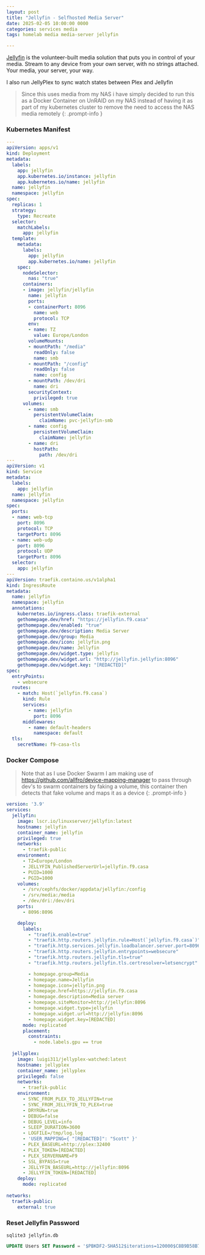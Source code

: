 ```yaml
---
layout: post
title: "Jellyfin - Selfhosted Media Server"
date: 2025-02-05 10:00:00 0000
categories: services media
tags: homelab media media-server jellyfin

---
```


[Jellyfin](https://jellyfin.org/) is the volunteer-built media solution that puts you in control of your media. Stream to any device from your own server, with no strings attached. Your media, your server, your way.

I also run JellyPlex to sync watch states between Plex and Jellyfin


> Since this uses media from my NAS i have simply decided to run this as a Docker Container on UnRAID on my NAS instead of having it as part of my kubernetes cluster to remove the need to access the NAS media remotely
{: .prompt-info }

### Kubernetes Manifest
```yaml
---
apiVersion: apps/v1
kind: Deployment
metadata:
  labels:
    app: jellyfin
    app.kubernetes.io/instance: jellyfin
    app.kubernetes.io/name: jellyfin
  name: jellyfin
  namespace: jellyfin
spec:
  replicas: 1
  strategy:
    type: Recreate
  selector:
    matchLabels:
      app: jellyfin
  template:
    metadata:
      labels:
        app: jellyfin
        app.kubernetes.io/name: jellyfin
    spec:
      nodeSelector:
        nas: "true"
      containers:
      - image: jellyfin/jellyfin
        name: jellyfin
        ports:
        - containerPort: 8096
          name: web
          protocol: TCP
        env:
        - name: TZ
          value: Europe/London
        volumeMounts:
        - mountPath: "/media"
          readOnly: false
          name: smb
        - mountPath: "/config"
          readOnly: false
          name: config
        - mountPath: /dev/dri
          name: dri
        securityContext:
          privileged: true
      volumes:
        - name: smb
          persistentVolumeClaim:
            claimName: pvc-jellyfin-smb
        - name: config
          persistentVolumeClaim:
            claimName: jellyfin
        - name: dri
          hostPath:
            path: /dev/dri
---
apiVersion: v1
kind: Service
metadata:
  labels:
    app: jellyfin
  name: jellyfin
  namespace: jellyfin 
spec:
  ports:
  - name: web-tcp
    port: 8096
    protocol: TCP
    targetPort: 8096
  - name: web-udp
    port: 8096
    protocol: UDP
    targetPort: 8096
  selector:
    app: jellyfin
---
apiVersion: traefik.containo.us/v1alpha1
kind: IngressRoute
metadata:
  name: jellyfin
  namespace: jellyfin
  annotations: 
    kubernetes.io/ingress.class: traefik-external
    gethomepage.dev/href: "https://jellyfin.f9.casa"
    gethomepage.dev/enabled: "true"
    gethomepage.dev/description: Media Server
    gethomepage.dev/group: Media
    gethomepage.dev/icon: jellyfin.png
    gethomepage.dev/name: Jellyfin
    gethomepage.dev/widget.type: jellyfin
    gethomepage.dev/widget.url: "http://jellyfin.jellyfin:8096"
    gethomepage.dev/widget.key: "[REDACTED]"
spec:
  entryPoints:
    - websecure
  routes:
    - match: Host(`jellyfin.f9.casa`)
      kind: Rule
      services:
        - name: jellyfin
          port: 8096
      middlewares:
        - name: default-headers
          namespace: default
  tls:
    secretName: f9-casa-tls

```

### Docker Compose
> Note that as I use Docker Swarm I am making use of https://github.com/allfro/device-mapping-manager to pass through dev's to swarm containers by faking a volume, this container then detects that fake volume and maps it as a device
{: .prompt-info }
```yaml
version: '3.9'
services:
  jellyfin:
    image: lscr.io/linuxserver/jellyfin:latest
    hostname: jellyfin
    container_name: jellyfin
    privileged: true
    networks:
      - traefik-public
    environment:
      - TZ=Europe/London
      - JELLYFIN_PublishedServerUrl=jellyfin.f9.casa
      - PUID=1000
      - PGID=1000
    volumes:
      - /srv/cephfs/docker/appdata/jellyfin:/config
      - /srv/media:/media
      - /dev/dri:/dev/dri
    ports:
      - 8096:8096

    deploy:
      labels:
        - "traefik.enable=true"
        - "traefik.http.routers.jellyfin.rule=Host(`jellyfin.f9.casa`)"
        - "traefik.http.services.jellyfin.loadbalancer.server.port=8096"
        - "traefik.http.routers.jellyfin.entrypoints=websecure"
        - "traefik.http.routers.jellyfin.tls=true"
        - "traefik.http.routers.jellyfin.tls.certresolver=letsencrypt"

        - homepage.group=Media
        - homepage.name=Jellyfin
        - homepage.icon=jellyfin.png
        - homepage.href=https://jellyfin.f9.casa
        - homepage.description=Media server
        - homepage.siteMonitor=http://jellyfin:8096
        - homepage.widget.type=jellyfin
        - homepage.widget.url=http://jellyfin:8096
        - homepage.widget.key=[REDACTED]
      mode: replicated
      placement:
        constraints:
          - node.labels.gpu == true
          
  jellyplex:
    image: luigi311/jellyplex-watched:latest
    hostname: jellyplex
    container_name: jellyplex
    privileged: false
    networks:
      - traefik-public
    environment:
      - SYNC_FROM_PLEX_TO_JELLYFIN=true
      - SYNC_FROM_JELLYFIN_TO_PLEX=true
      - DRYRUN=true
      - DEBUG=false
      - DEBUG_LEVEL=info
      - SLEEP_DURATION=3600
      - LOGFILE=/tmp/log.log
      - 'USER_MAPPING={ "[REDACTED]": "Scott" }'
      - PLEX_BASEURL=http://plex:32400
      - PLEX_TOKEN=[REDACTED]
      - PLEX_SERVERNAME=F9
      - SSL_BYPASS=true
      - JELLYFIN_BASEURL=http://jellyfin:8096
      - JELLYFIN_TOKEN=[REDACTED]
    deploy:      
      mode: replicated
      
networks:
  traefik-public:
    external: true
```
### Reset Jellyfin Password
`sqlite3 jellyfin.db`
```sql
UPDATE Users SET Password = '$PBKDF2-SHA512$iterations=120000$C8B9B58B72BC7B864DE42F8819FBA024$7B6BC38F2E7635C4E1B93FA9C997479548497EAD1F298FF47C3398D369F47874C6B2504D1F59F84A88116954AD0795DBAB06AB3DC7DB22FCE470B82E183A48DA' WHERE Username = 'XXX';
```